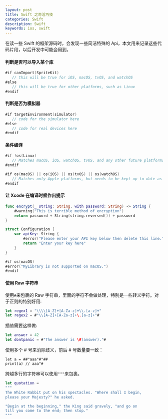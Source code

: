 ```yaml
---
layout: post
title: Swift 之奇淫巧技
categories: Swift
description: Swift
keywords: ios, swift
---
```


在读一些 Swift 的框架源码时，会发现一些简洁特殊的 Api，本文用来记录这些代码片段，以后开发中可能会用到。


#### 判断是否可以导入某个库
```swift
#if canImport(SpriteKit)
   // this will be true for iOS, macOS, tvOS, and watchOS
#else
   // this will be true for other platforms, such as Linux
#endif
```

#### 判断是否为模拟器
```swift
#if targetEnvironment(simulator)
   // code for the simulator here
#else
   // code for real devices here
#endif
```

#### 条件编译
```swift
#if !os(Linux)
   // Matches macOS, iOS, watchOS, tvOS, and any other future platforms
#endif

#if os(macOS) || os(iOS) || os(tvOS) || os(watchOS)
   // Matches only Apple platforms, but needs to be kept up to date as new platforms are added
#endif
```

#### 让 Xcode 在编译时候作出提示
```swift
func encrypt(_ string: String, with password: String) -> String {
    #warning("This is terrible method of encryption")
    return password + String(string.reversed()) + password
}

struct Configuration {
    var apiKey: String {
        #error("Please enter your API key below then delete this line.")
        return "Enter your key here"
    }
}

#if os(macOS)
#error("MyLibrary is not supported on macOS.")
#endif
```
#### 使用 Raw 字符串
使用`#`来包裹的 Raw 字符串，里面的字符不会做处理，特别是一些转义字符。对于正则的特别好用:
```swift
let regex1 = "\\\\[A-Z]+[A-Za-z]+\\.[a-z]+"
let regex2 = #"\\[A-Z]+[A-Za-z]+\.[a-z]+"#
```
插值需要这样做:
```swift
let answer = 42
let dontpanic = #"The answer is \#(answer)."#
```
使用多个 # 号来消除歧义，前后 # 号数量要一致：
```
let a = ##"aaa"#"##
print(a) // aaa"#
```

跨越多行的字符串可以使用`"""`来包裹。
```swift
let quotation = 
"""
The White Rabbit put on his spectacles. "Where shall I begin,
please your Majesty?" he asked.

"Begin at the beginning," the King said gravely, "and go on
till you come to the end; then stop."
"""
```